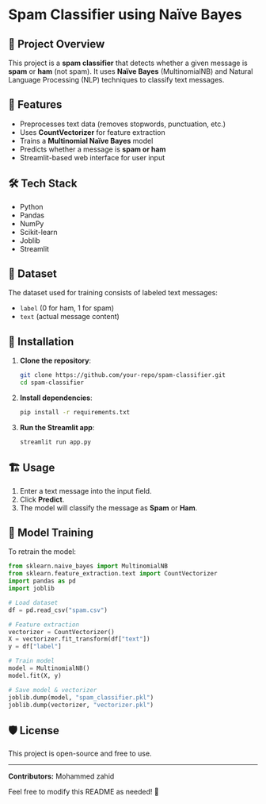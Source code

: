 # Spam Classifier using Naïve Bayes

## 📌 Project Overview

This project is a **spam classifier** that detects whether a given message is **spam** or **ham** (not spam). It uses **Naïve Bayes** (MultinomialNB) and Natural Language Processing (NLP) techniques to classify text messages.

## 🚀 Features

- Preprocesses text data (removes stopwords, punctuation, etc.)
- Uses **CountVectorizer** for feature extraction
- Trains a **Multinomial Naïve Bayes** model
- Predicts whether a message is **spam or ham**
- Streamlit-based web interface for user input

## 🛠 Tech Stack

- Python
- Pandas
- NumPy
- Scikit-learn
- Joblib
- Streamlit

## 📂 Dataset

The dataset used for training consists of labeled text messages:

- `label` (0 for ham, 1 for spam)
- `text` (actual message content)

## 📜 Installation

1. **Clone the repository**:

   ```sh
   git clone https://github.com/your-repo/spam-classifier.git
   cd spam-classifier
   ```

2. **Install dependencies**:

   ```sh
   pip install -r requirements.txt
   ```

3. **Run the Streamlit app**:

   ```sh
   streamlit run app.py
   ```

## 🏗 Usage

1. Enter a text message into the input field.
2. Click **Predict**.
3. The model will classify the message as **Spam** or **Ham**.

## 🎯 Model Training

To retrain the model:

```python
from sklearn.naive_bayes import MultinomialNB
from sklearn.feature_extraction.text import CountVectorizer
import pandas as pd
import joblib

# Load dataset
df = pd.read_csv("spam.csv")

# Feature extraction
vectorizer = CountVectorizer()
X = vectorizer.fit_transform(df["text"])
y = df["label"]

# Train model
model = MultinomialNB()
model.fit(X, y)

# Save model & vectorizer
joblib.dump(model, "spam_classifier.pkl")
joblib.dump(vectorizer, "vectorizer.pkl")
```

## 🛡 License

This project is open-source and free to use.

---

**Contributors:** Mohammed zahid

Feel free to modify this README as needed! 🚀

